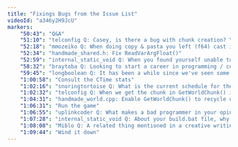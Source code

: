 ```yaml
---
title: "Fixings Bugs from the Issue List"
videoId: "a346y2H9JcU"
markers:
    "50:43": "Q&A"
    "51:10": "telconfig Q: Casey, is there a bug with chunk creation? You added a free list but are not using it?"
    "52:18": "mmozeiko Q: When doing copy & pasta you left (f64) cast in wrong place for ternary operator - ((f64)va_arg(ArgList, f64)) : (va_arg(ArgList, f32))"
    "52:34": "handmade_shared.h: Fix ReadVarArgFloat()"
    "52:59": "internal_static_void Q: When you found yourself unable to write code for something, what would you do to try to find something to do for said project?"
    "58:32": "braytoba Q: Looking to start a career in programming / computer science. I am currently 16 and in grade 12. Any tips on what I should do? \"Also thanks chat for all the help\""
    "59:45": "longboolean Q: It has been a while since we've seen some of the CTime stats that are being collected. If you have time?"
    "1:00:58": "Consult the CTime stats"
    "1:02:16": "snoringtortoise Q: What is the current schedule for the stream? It seems that we have been dealing with bugs for a while - sorry I may have missed the explanation if you provided it a little while ago"
    "1:02:32": "telconfig Q: When we get the chunk in GetWorldChunk() it seems we always allocate new memory. We never reuse the old chunks after removing them? I assumed you would add the removed chunk to the free list on the world and then reuse these when creating a new chunk rather than allocate more memory using the push struct? But you are currently not using this free list?"
    "1:04:31": "handmade_world.cpp: Enable GetWorldChunk() to recycle old chunks"
    "1:06:31": "Run the game"
    "1:06:55": "uplinkcoder Q: What makes a bad programmer in your opinion?"
    "1:07:28": "internal_static_void Q: About your build.bat file, why do you disable exceptions and warnings?"
    "1:08:08": "Miblo Q: A related thing mentioned in a creative writing course I did was to \"postpone perfection\""
    "1:09:44": "Wind it down"
---
```

